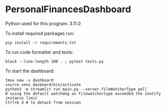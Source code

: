 # PersonalFinancesDashboard

Python used for this program: 3.11.0

To install required packages run:
```
pip install -r requirements.txt
```

To run code formatter and tests:
```
black --line-length 100 . ; pytest tests.py
```

To start the dashboard:
```
tmux new -s dashboard
source venv_dasboard/bin/activate
python3 -m streamlit run main.py --server.fileWatcherType poll
# using the default watchdog as filewatchertype exceeded the inotify instance limit 
Ctrl+b d # to detach from session
```